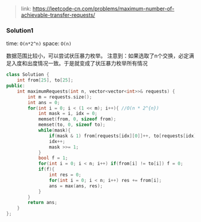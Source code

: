 > link: https://leetcode-cn.com/problems/maximum-number-of-achievable-transfer-requests/

### Solution1
time: `O(n*2^n)`
space: `O(n)`

数据范围比较小，可以尝试状压暴力枚举。
注意到：如果选取了n个交换，必定满足入度和出度情况一致。于是就变成了状压暴力枚举所有情况

```c++
class Solution {
    int from[25], to[25];
public:
    int maximumRequests(int n, vector<vector<int>>& requests) {
        int m = requests.size();
        int ans = 0;
        for(int i = 0; i < (1 << m); i++){ //O(n * 2^{n})
            int mask = i, idx = 0;
            memset(from, 0, sizeof from);
            memset(to, 0, sizeof to);
            while(mask){
                if(mask & 1) from[requests[idx][0]]++, to[requests[idx][1]]++;
                idx++;
                mask >>= 1;
            }
            bool f = 1;
            for(int i = 0; i < n; i++) if(from[i] != to[i]) f = 0;
            if(f){
                int res = 0;
                for(int i = 0; i < n; i++) res += from[i];
                ans = max(ans, res);
            }
        }
        return ans;
    }
};
```